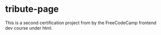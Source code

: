 # tribute-page
This is a second certification project from by the FreeCodeCamp frontend dev course under html.
